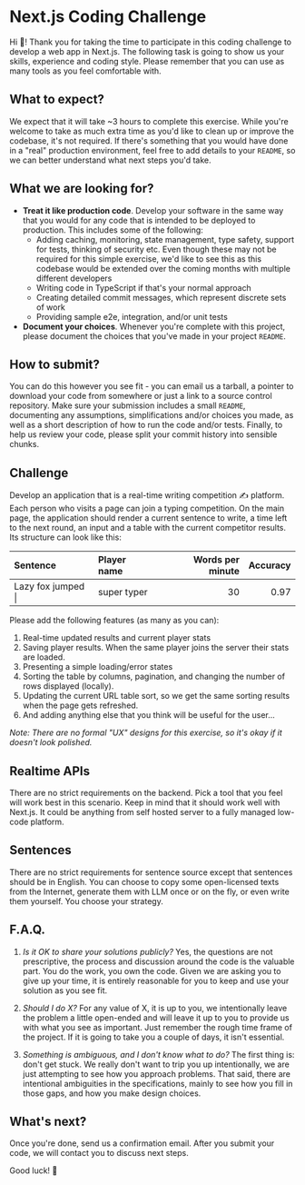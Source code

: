 # Next.js Coding Challenge

Hi 👋! Thank you for taking the time to participate in this coding challenge to develop a web app in Next.js. The following task is going to show us your skills, experience and coding style. Please remember that you can use as many tools as you feel comfortable with.

## What to expect?

We expect that it will take ~3 hours to complete this exercise. While you're welcome to take as much extra time as you'd like to clean up or improve the codebase, it's not required. If there's something that you would have done in a "real" production environment, feel free to add details to your `README`, so we can better understand what next steps you'd take.

## What we are looking for?

- **Treat it like production code**. Develop your software in the same way that you would for any code that is intended to be deployed to production. This includes some of the following:
  - Adding caching, monitoring, state management, type safety, support for tests, thinking of security etc. Even though these may not be required for this simple exercise, we'd like to see this as this codebase would be extended over the coming months with multiple different developers
  - Writing code in TypeScript if that's your normal approach
  - Creating detailed commit messages, which represent discrete sets of work
  - Providing sample e2e, integration, and/or unit tests
- **Document your choices**. Whenever you're complete with this project, please document the choices that you've made in your project `README`.

## How to submit?

You can do this however you see fit - you can email us a tarball, a pointer to download your code from somewhere or just a link to a source control repository. Make sure your submission includes a small `README`, documenting any assumptions, simplifications and/or choices you made, as well as a short description of how to run the code and/or tests. Finally, to help us review your code, please split your commit history into sensible chunks.

## Challenge

Develop an application that is a real-time writing competition ✍ platform️. Each person who visits a page can join a typing competition. On the main page, the application should render a current sentence to write, a time left to the next round, an input and a table with the current competitor results. Its structure can look like this:

| Sentence           | Player name | Words per minute | Accuracy |
| :----------------- | :---------- | ---------------: | -------: |
| Lazy fox jumped \| | super typer |               30 |     0.97 |

Please add the following features (as many as you can):

1. Real-time updated results and current player stats
1. Saving player results. When the same player joins the server their stats are loaded.
1. Presenting a simple loading/error states
1. Sorting the table by columns, pagination, and changing the number of rows displayed (locally).
1. Updating the current URL table sort, so we get the same sorting results when the page gets refreshed.
1. And adding anything else that you think will be useful for the user...

_Note: There are no formal "UX" designs for this exercise, so it's okay if it doesn't look polished._

## Realtime APIs

There are no strict requirements on the backend. Pick a tool that you feel will work best in this scenario. Keep in mind that it should work well with Next.js. It could be anything from self hosted server to a fully managed low-code platform.

## Sentences

There are no strict requirements for sentence source except that sentences should be in English. You can choose to copy some open-licensed texts from the Internet, generate them with LLM once or on the fly, or even write them yourself. You choose your strategy.

## F.A.Q.

1. _Is it OK to share your solutions publicly?_
   Yes, the questions are not prescriptive, the process and discussion around the code is the valuable part. You do the work, you own the code. Given we are asking you to give up your time, it is entirely reasonable for you to keep and use your solution as you see fit.

2. _Should I do X?_
   For any value of X, it is up to you, we intentionally leave the problem a little open-ended and will leave it up to you to provide us with what you see as important. Just remember the rough time frame of the project. If it is going to take you a couple of days, it isn't essential.

3. _Something is ambiguous, and I don't know what to do?_
   The first thing is: don't get stuck. We really don't want to trip you up intentionally, we are just attempting to see how you approach problems. That said, there are intentional ambiguities in the specifications, mainly to see how you fill in those gaps, and how you make design choices.

## What's next?

Once you're done, send us a confirmation email. After you submit your code, we will contact you to discuss next steps.

Good luck! 💪
